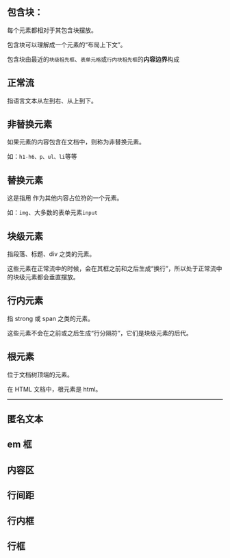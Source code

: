 ## 包含块：

每个元素都相对于其包含块摆放。

包含块可以理解成一个元素的“布局上下文”。

包含块由最近的`块级祖先框`、`表单元格`或`行内块祖先框`的**内容边界**构成

## 正常流

指语言文本从左到右、从上到下。

## 非替换元素

如果元素的内容包含在文档中，则称为非替换元素。

如：`h1-h6、p、ul、li`等等

## 替换元素

这是指用 作为其他内容占位符的一个元素。

如：`img`、大多数的表单元素`input`

## 块级元素

指段落、标题、div 之类的元素。

这些元素在正常流中的时候，会在其框之前和之后生成“换行”，所以处于正常流中的块级元素都会垂直摆放。

## 行内元素

指 strong 或 span 之类的元素。

这些元素不会在之前或之后生成“行分隔符”，它们是块级元素的后代。

## 根元素

位于文档树顶端的元素。

在 HTML 文档中，根元素是 html。

---

## 匿名文本

## em 框

## 内容区

## 行间距

## 行内框

## 行框
